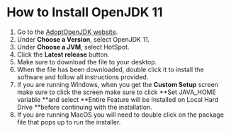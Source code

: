# How to Install OpenJDK 11

1. Go to the [AdoptOpenJDK website](https://adoptopenjdk.net).
2. Under **Choose a Version**, select OpenJDK 11.
3. Under **Choose a JVM**, select HotSpot.
4. Click the **Latest release** button.
5. Make sure to download the file to your desktop.
6. When the file has been downloaded, double click it to install the software and follow all instructions provided.
7. If you are running Windows, when you get the **Custom Setup** screen make sure to click the screen make sure to click **Set JAVA_HOME variable **and select **Entire Feature will be Installed on Local Hard Drive **before continuing with the installation.
8. If you are running MacOS you will need to double click on the package file that pops up to run the installer.

